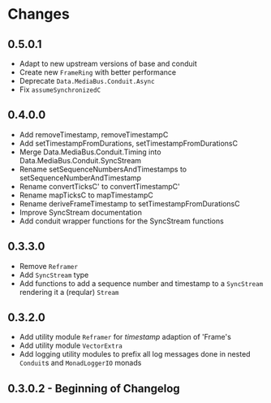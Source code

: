 # Changes

## 0.5.0.1

* Adapt to new upstream versions of base and conduit
* Create new `FrameRing` with better performance
* Deprecate `Data.MediaBus.Conduit.Async`
* Fix `assumeSynchronizedC`

## 0.4.0.0

* Add removeTimestamp, removeTimestampC
* Add setTimestampFromDurations, setTimestampFromDurationsC
* Merge Data.MediaBus.Conduit.Timing into Data.MediaBus.Conduit.SyncStream
* Rename setSequenceNumbersAndTimestamps to setSequenceNumberAndTimestamp
* Rename convertTicksC' to convertTimestampC'
* Rename mapTicksC to mapTimestampC
* Rename deriveFrameTimestamp to setTimestampFromDurationsC
* Improve SyncStream documentation
* Add conduit wrapper functions for the SyncStream functions

## 0.3.3.0

* Remove `Reframer`
* Add `SyncStream` type
* Add functions to add a sequence number and timestamp to a `SyncStream`
  rendering it a (reqular) `Stream`

## 0.3.2.0

* Add utility module `Reframer` for _timestamp_ adaption of 'Frame's
* Add utility module `VectorExtra`
* Add logging utility modules to prefix all log messages done in nested
  `Conduit`s and `MonadLoggerIO` monads

## 0.3.0.2 - Beginning of Changelog
